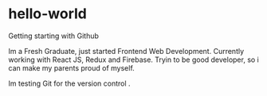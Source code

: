 # hello-world
Getting starting with Github

Im a Fresh Graduate, just started Frontend Web Development. Currently working with React JS, Redux and Firebase. Tryin to be good developer, so i can make my parents proud of myself.


Im testing Git for the version control .